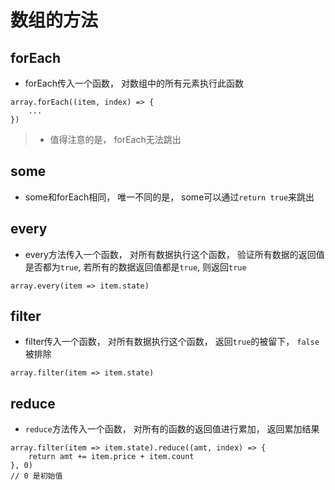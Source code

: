 # 数组的方法

## forEach

- forEach传入一个函数， 对数组中的所有元素执行此函数

```
array.forEach((item, index) => {
	...
})
```

>- 值得注意的是， forEach无法跳出



## some

- some和forEach相同， 唯一不同的是， some可以通过`return true`来跳出



## every

- every方法传入一个函数， 对所有数据执行这个函数， 验证所有数据的返回值是否都为`true`, 若所有的数据返回值都是`true`, 则返回`true`

```
array.every(item => item.state)
```



## filter

- filter传入一个函数， 对所有数据执行这个函数， 返回`true`的被留下， `false`被排除

```
array.filter(item => item.state)
```



## reduce

- `reduce`方法传入一个函数， 对所有的函数的返回值进行累加， 返回累加结果

```
array.filter(item => item.state).reduce((amt, index) => {
	return amt += item.price + item.count
}, 0)
// 0 是初始值
```

